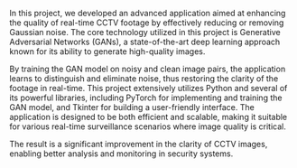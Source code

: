 In this project, we developed an advanced application aimed at enhancing the quality of real-time CCTV footage by effectively reducing or removing Gaussian noise. 
The core technology utilized in this project is Generative Adversarial Networks (GANs), a state-of-the-art deep learning approach known for its ability to generate high-quality images. 

By training the GAN model on noisy and clean image pairs, the application learns to distinguish and eliminate noise,
thus restoring the clarity of the footage in real-time.
This project extensively utilizes Python and several of its powerful libraries, including PyTorch for implementing and training the GAN model, and Tkinter for building a user-friendly interface. 
The application is designed to be both efficient and scalable, making it suitable for various real-time surveillance scenarios where image quality is critical.

The result is a significant improvement in the clarity of CCTV images, enabling better analysis and monitoring in security systems.
